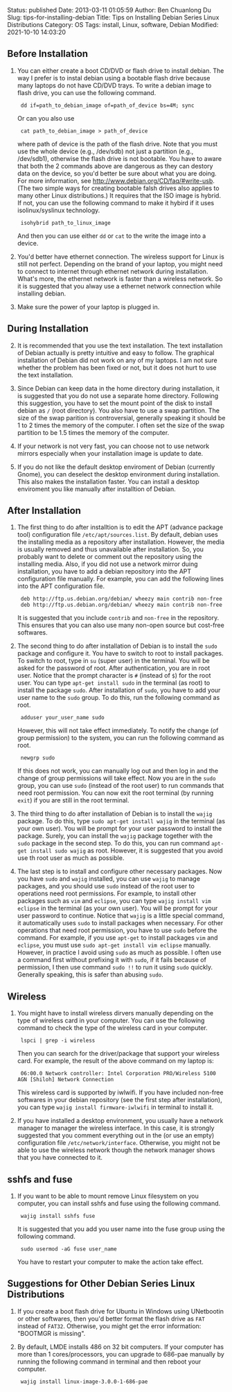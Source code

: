 Status: published
Date: 2013-03-11 01:05:59
Author: Ben Chuanlong Du
Slug: tips-for-installing-debian
Title: Tips on Installing Debian Series Linux Distributions
Category: OS
Tags: install, Linux, software, Debian
Modified: 2021-10-10 14:03:20


## Before Installation

1. You can either create a boot CD/DVD or flash drive to install debian.
    The way I prefer is to instal debian using a bootable flash drive 
    because many laptops do not have CD/DVD trays. 
    To write a debian image to flash drive, you can use the following command.

        dd if=path_to_debian_image of=path_of_device bs=4M; sync

    Or can you also use

        cat path_to_debian_image > path_of_device

    where path of device is the path of the flash drive. 
    Note that you must use the whole device (e.g., /dev/sdb) not just a partition (e.g., /dev/sdb1),
    otherwise the flash drive is not bootable.
    You have to aware that both the 2 commands above are dangerous 
    as they can destory data on the device,
    so you'd better be sure about what you are doing. 
    For more information, see <http://www.debian.org/CD/faq/#write-usb>.
    (The two simple ways for creating bootable falsh drives also applies to many other Linux distributions.)
    It requires that the ISO image is hybrid. 
    If not, 
    you can use the following command to make it hybird if it uses isolinux/syslinux technology.

        isohybrid path_to_linux_image

    And then you can use either `dd` or `cat` to the write the image into a device.

1. You'd better have ethernet connection. 
    The wireless support for Linux is still not perfect.
    Depending on the brand of your laptop, 
    you might need to connect to internet through ethernet network during installation.
    What's more, 
    the ethernet network is faster than a wireless network. 
    So it is suggested that you alway use a ethernet network connection while installing debian.

2. Make sure the power of your laptop is plugged in. 

## During Installation

2. It is recommended that you use the text installation. 
    The text installation of Debian actually is pretty intuitive and easy to follow.
    The graphical installation of Debian did not work on any of my laptops.
    I am not sure whether the problem has been fixed or not, 
    but it does not hurt to use the text installation. 

3. Since Debian can keep data in the home directory during installation,
    it is suggested that you do not use a separate home directory. 
    Following this suggestion, 
    you have to set the mount point of the disk to install debian as `/` (root directory). 
    You also have to use a swap partition. 
    The size of the swap parition is controversial, 
    generally speaking it should be 1 to 2 times the memory of the computer.
    I often set the size of the swap partition to be 1.5 times the memory of the computer. 

3. If your network is not very fast, 
    you can choose not to use network mirrors especially 
    when your installation image is update to date. 

4. If you do not like the default desktop enviroment of Debian (currently Gnome),
    you can deselect the desktop environment during installation. 
    This also makes the installation faster.
    You can install a desktop enviroment you like manually after installtion of Debian. 

## After Installation

1. The first thing to do after installtion is 
    to edit the APT (advance package tool) configuration file `/etc/apt/sources.list`. 
    By default, debian uses the installing media as a repository after installation.
    However, the media is usually removed and thus unavailable after installation.
    So, you probably want to delete or comment out the repository using the installing media.
    Also, if you did not use a network mirror duing installation, 
    you have to add a debian repository into the APT configuration file manually.
    For example, you can add the following lines into the APT configuration file.

        deb http://ftp.us.debian.org/debian/ wheezy main contrib non-free
        deb http://ftp.us.debian.org/debian/ wheezy main contrib non-free

    It is suggested that you include `contrib` and `non-free` in the repository.
    This ensures that you can also use many non-open source but cost-free softwares.  

2. The second thing to do after installation of Debian is 
    to install the `sudo` package and configure it.
    You have to switch to root to install packages.
    To switch to root, type in `su` (super user) in the terminal. 
    You will be asked for the password of root.
    After authentication, you are in root user. 
    Notice that the prompt character is `#` (instead of `$`) for the root user. 
    You can type `apt-get install sudo` in the terminal (as root) to install the package `sudo`.
    After installation of `sudo`,
    you have to add your user name to the `sudo` group. 
    To do this, 
    run the following command as root.

        adduser your_user_name sudo

    However, 
    this will not take effect immediately. 
    To notify the change (of group permission) to the system, 
    you can run the following command as root.

        newgrp sudo

    If this does not work, 
    you can manually log out and then log in
    and the change of group permissions will take effect.
    Now you are in the `sudo` group, 
    you can use `sudo` (instead of the root user) to run commands
    that need root permission.
    You can now exit the root terminal (by running `exit`) 
    if you are still in the root terminal.

3. The third thing to do after installation of Debian is to install the `wajig` package.
    To do this, 
    type `sudo apt-get install wajig` in the terminal (as your own user).
    You will be prompt for your user password to install the package. 
    Surely, 
    you can install the `wajig` package together with the `sudo` package in the second step. 
    To do this, 
    you can run command `apt-get install sudo wajig` as root. 
    However, it is suggested that you avoid use th root user as much as possible. 

4. The last step is to install and configure other necessary packages.
    Now you have `sudo` and `wajig` installed, 
    you can use `wajig` to manage packages,
    and you should use `sudo` instead of the root user to operations need root permissions.
    For example, 
    to install other packages such as `vim` and `eclipse`, 
    you can type `wajig install vim eclipse` in the terminal (as your own user).
    You will be prompt for your user password to continue. 
    Notice that `wajig` is a little special command, 
    it automatically uses `sudo` to install packages when necessary. 
    For other operations that need root permission, 
    you have to use `sudo` before the command. 
    For example, if you use `apt-get` to install packages `vim` and `eclipse`,
    you must use `sudo apt-get install vim eclipse` manually.
    However, in practice I avoid using `sudo` as much as possible. 
    I often use a command first without prefixing it with `sudo`, 
    if it fails because of permission, 
    I then use command `sudo !!` to run it using `sudo` quickly.
    Generally speaking, this is safer than abusing `sudo`. 

## Wireless

1. You might have to install wireless dirvers manually 
    depending on the type of wireless card in your computer. 
    You can use the following command to check the type of the wireless card in your computer.

        lspci | grep -i wireless

    Then you can search for the driver/package that support your wireless card. 
    For example, the result of the above command on my laptop is:

        06:00.0 Network controller: Intel Corporation PRO/Wireless 5100 AGN [Shiloh] Network Connection

    This wireless card is supported by iwlwifi. 
    If you have included non-free softwares in your debian repository 
    (see the first step after installation),
    you can type `wajig install firmware-iwlwifi` in terminal to install it. 

2. If you have installed a desktop environment, 
    you usually have a network manager to manager the wireless interface. 
    In this case, 
    it is strongly suggested that 
    you comment everything out in the (or use an empty) configuration file `/etc/network/interface`.
    Otherwise, 
    you might not be able to use the wireless network 
    though the network manager shows that you have connected to it. 

## sshfs and fuse

1. If you want to be able to mount remove Linux filesystem on you computer, 
    you can install sshfs and fuse using the following command. 

        wajig install sshfs fuse

    It is suggested that you add you user name into the fuse group using the following command.

        sudo usermod -aG fuse user_name

    You have to restart your computer to make the action take effect. 

## Suggestions for Other Debian Series Linux Distributions

1. If you create a boot flash drive for Ubuntu in Windows using UNetbootin or other softwares, 
    then you'd better format the flash drive as `FAT` instead of `FAT32`. 
    Otherwise, 
    you might get the error information: "BOOTMGR is missing".


2. By default, LMDE installs 486 on 32 bit computers.
    If your computer has more than 1 cores/processors, 
    you can upgrade to 686-pae manually by running the following command in terminal
    and then reboot your computer.

        wajig install linux-image-3.0.0-1-686-pae
